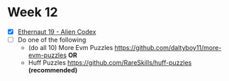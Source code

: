 # Week 12

- [x] [Ethernaut 19 - Alien Codex](./ethernaut-19-alien-codex/AlienCodex.t.sol)
- [ ]  Do one of the following
    - (do all 10) More Evm Puzzles https://github.com/daltyboy11/more-evm-puzzles ****OR****
    - Huff Puzzles https://github.com/RareSkills/huff-puzzles **************************(recommended)**************************
